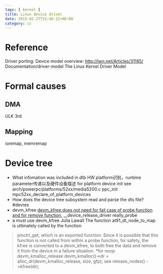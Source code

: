 ```yaml
---
tags: [ kernel ] 
title: Linux device driver
date: 2015-02-27T15:46:12+08:00 
category: cs
---
```

# Reference
Driver porting: Device model overview: http://lwn.net/Articles/31185/
Documentation/driver-model
The Linux Kernel Driver Model

# Formal causes
## DMA
ULK 3rd

## Mapping
ioremap, memremap

# Device tree
* What infomation was included in dtb
HW platform识别，runtime parameter传递以及硬件设备描述
for platform device init see arch/powerpc/platforms/52xx/media5200.c ppc_init
mpc52xx_declare_of_platform_devices
* How does the device tree subsystem read and parse the dts file?
#devres
* devm_kfree
[devm_kfree does not need for fail case of probe function and for remove function.](http://lists.freedesktop.org/archives/dri-devel/2013-May/038943.html)
__device_release_driver
really_probe
* a must use devm_kfree Julia Lawall
 The function at91_dt_node_to_map is ultimately called by the function
> pinctrl_get, which is an exported function.  Since it is possible that this
> function is not called from within a probe function, for safety, the kfree
> is converted to a devm_kfree, to both free the data and remove it from the
> device in a failure situation.
*for noop devm_kmalloc_release 
devm_kmalloc()->dr = alloc_dr(devm_kmalloc_release, size, gfp);
see release_nodes() ->kfree(dr);

